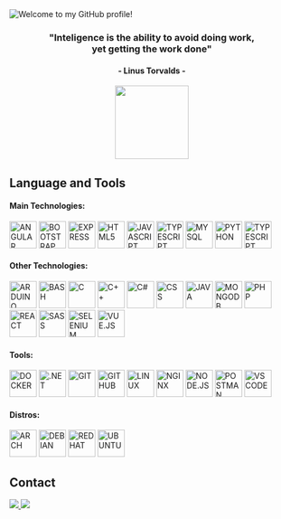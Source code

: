<img src="https://readme-typing-svg.herokuapp.com?color=4493F8&size=35&center=true&vCenter=true&width=1000&lines=Welcome+to+my+GitHub+profile!" alt="Welcome to my GitHub profile!" />

<h3 align="center">"Inteligence is the ability to avoid doing work,<br>yet getting the work done"</h3>
<h4 align="center">- Linus Torvalds -</h4>

<div align="center">
 <!-- <img height=130px align="center" src="https://github-readme-stats.vercel.app/api?username=baka69420&theme=transparent&show_icons=true" /> -->
 <img height=130px align="center" src="https://github-readme-stats.vercel.app/api/top-langs/?username=baka69420&layout=compact&theme=transparent" />
</div>

<h2>Language and Tools</h2>

<h4>Main Technologies:</h4>
  <img src="https://skillicons.dev/icons?i=angular" height=48px widht=48px title="ANGULAR" />
  <img src="https://skillicons.dev/icons?i=bootstrap" height=48px widht=48px title="BOOTSTRAP" />
  <img src="https://skillicons.dev/icons?i=express" height=48px widht=48px title="EXPRESS"/>
  <img src="https://skillicons.dev/icons?i=html" height=48px widht=48px title="HTML5" />
  <img src="https://skillicons.dev/icons?i=js" height=48px widht=48px title="JAVASCRIPT" />
  <img src="https://skillicons.dev/icons?i=materialui" height=48px widht=48px title="TYPESCRIPT" />
  <img src="https://skillicons.dev/icons?i=mysql" height=48px widht=48px title="MYSQL" />
  <img src="https://skillicons.dev/icons?i=py" height=48px widht=48px title="PYTHON" />
  <img src="https://skillicons.dev/icons?i=ts" height=48px widht=48px title="TYPESCRIPT" />

<h4>Other Technologies:</h4>
  <img src="https://skillicons.dev/icons?i=arduino" height=48px widht=48px title="ARDUINO" />
  <img src="https://skillicons.dev/icons?i=bash" height=48px widht=48px title="BASH" />
  <img src="https://skillicons.dev/icons?i=c" height=48px widht=48px title="C" />
  <img src="https://skillicons.dev/icons?i=cpp" height=48px widht=48px title="C++" />
  <img src="https://skillicons.dev/icons?i=cs" height=48px widht=48px title="C#" />
  <img src="https://skillicons.dev/icons?i=css" height=48px widht=48px title="CSS" />
  <img src="https://skillicons.dev/icons?i=java" height=48px widht=48px title="JAVA" />
  <img src="https://skillicons.dev/icons?i=mongodb" height=48px widht=48px title="MONGODB" />
  <img src="https://skillicons.dev/icons?i=php" height=48px widht=48px title="PHP" />
  <img src="https://skillicons.dev/icons?i=react" height=48px widht=48px title="REACT" />
  <img src="https://skillicons.dev/icons?i=sass" height=48px widht=48px title="SASS" />
  <img src="https://skillicons.dev/icons?i=selenium" height=48px widht=48px title="SELENIUM" />
  <img src="https://skillicons.dev/icons?i=vue" height=48px widht=48px title="VUE.JS" />

<h4>Tools:</h4>
  <img src="https://skillicons.dev/icons?i=docker" height=48px widht=48px title="DOCKER" />
  <img src="https://skillicons.dev/icons?i=dotnet" height=48px widht=48px title=".NET" />
  <img src="https://skillicons.dev/icons?i=git" height=48px widht=48px title="GIT" />
  <img src="https://skillicons.dev/icons?i=github" height=48px widht=48px title="GITHUB" />
  <img src="https://skillicons.dev/icons?i=linux" height=48px widht=48px title="LINUX" />
  <img src="https://skillicons.dev/icons?i=nginx" height=48px widht=48px title="NGINX" />
  <img src="https://skillicons.dev/icons?i=nodejs" height=48px widht=48px title="NODE.JS" />
  <img src="https://skillicons.dev/icons?i=postman" height=48px widht=48px title="POSTMAN" />
  <img src="https://skillicons.dev/icons?i=vscode" height=48px widht=48px title="VS CODE" />

<h4>Distros:</h4>
  <img src="https://skillicons.dev/icons?i=arch" height=48px widht=48px title="ARCH" />
  <img src="https://skillicons.dev/icons?i=debian" height=48px widht=48px title="DEBIAN" />
  <img src="https://skillicons.dev/icons?i=redhat" height=48px widht=48px title="REDHAT" />
  <img src="https://skillicons.dev/icons?i=ubuntu" height=48px widht=48px title="UBUNTU" />

<h2>Contact</h2>
  <a href="https://discord.com/users/386589525264302080" target="_blank"><img loading="lazy" src="https://img.shields.io/badge/Discord-5865F2?style=for-the-badge&logo=discord&logoColor=white" target="_blank"/>
  <a href="https://www.linkedin.com/in/rafael-alvarado-b770411a3/" target="_blank"><img loading="lazy" src="https://img.shields.io/badge/LinkedIn-0077B5?style=for-the-badge&logo=linkedin&logoColor=white" target="_blank"/>
